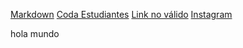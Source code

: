 
[Markdown](https://markdown.es/)
[Coda Estudiantes](https://coda.io/d/Book-Estudiantes-DEV011_dAMz9-r-D3L/Proyectos_su0yk#_luGLw)
[Link no válido](htt123ps://axi1234s-http.com/es/docs/intro)
[Instagram](https://www.instagram.com/)

hola mundo